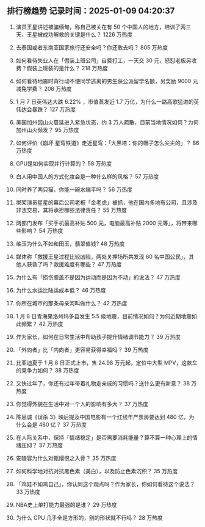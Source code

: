 
## 排行榜趋势 记录时间：2025-01-09 04:20:37
  
  1. 演员王星讲述被骗缅甸，称自己被关在有 50 个中国人的地方，培训了两三天，王星被成功解救的关键是什么？ 1226 万热度
    
  2. 去泰国或者东南亚国家旅行还安全吗？你还敢去吗？ 805 万热度
    
  3. 如何看待失业人在「假装上班公司」自费打工，一天交 30 元，怒怼老板另收费？假装上班装的是什么？ 218 万热度
    
  4. 如何看待地震时背行动不便同学逃离的男生获公派留学名额，另奖励 9000 元减免学费？ 208 万热度
    
  5. 1 月 7 日英伟达大跌 6.22% ，市值蒸发近 1.7 万亿，为什么一路高歌猛进的英伟达会暴跌？ 127 万热度
    
  6. 美国加州因山火蔓延进入紧急状态，约 3 万人疏散，目前当地情况如何？为何加州山火频发？ 95 万热度
    
  7. 如何评价《崩坏 星穹铁道》走近星穹：「大黑塔：你的帽子怎么尖尖的」？ 86 万热度
    
  8. GPU是如何实现并行计算的？ 58 万热度
    
  9. 白人用中国人的方式化妆会是一种什么样的风格？ 57 万热度
    
  10. 同时养了两只猫，你能一碗水端平吗？ 56 万热度
    
  11. 绑架演员星星的幕后公司老板「金老虎」被抓，他在国内多地有公司，且涉及非法交易，其将承担哪些法律责任？ 55 万热度
    
  12. 两部门发布「买手机最高补贴 500 元，电脑最高补贴 2000 元等」，将带来哪些影响？ 54 万热度
    
  13. 岫玉为什么不如和田玉，翡翠值钱? 48 万热度
    
  14. 媒体称「救援王星过程比较凶险，两处关押场所共发现 60 名中国公民」，其他人获救了吗？救援难度有哪些？ 47 万热度
    
  15. 为什么有「损伤膝盖不是因为运动而是因为不动」的说法？ 47 万热度
    
  16. 为什么水运比陆运成本低？ 46 万热度
    
  17. 你所在城市的那条母亲河叫做什么？ 42 万热度
    
  18. 1 月 8 日青海果洛州玛多县发生 5.5 级地震，目前情况如何？为何近期地震如此频繁？ 42 万热度
    
  19. 作为家长，如何在日常生活中帮助孩子提升情绪调节能力？ 39 万热度
    
  20. 「外向者」比「内向者」更容易获得幸福吗？ 39 万热度
    
  21. 比亚迪夏于 1 月 8 日正式上市，售 24.98 万元起，定位中大型 MPV，这款车的竞争力如何？ 38 万热度
    
  22. 又快过年了，你还有过年带着礼物走亲戚的习惯吗？送什么更有新意？ 38 万热度
    
  23. 你觉得外貌在生活中对一个人的影响有多大？ 37 万热度
    
  24. 陈思诚《误杀 3》映后提及中国电影有一个红线年产票房要达到 480 亿，为什么会是 480 亿？ 37 万热度
    
  25. 在人际关系中，保持「情绪稳定」是否需要消耗能量？算不算一种心理上的情绪压抑？ 37 万热度
    
  26. 安陵容为什么对甄嬛恨之入骨？ 35 万热度
    
  27. 如何科学地对抗对抗黑色素（美白），以及防止色素沉积？ 35 万热度
    
  28. 「鸡娃不如鸡自己」，你认同这个观点吗？作为家长，你如何看待这个说法？ 33 万热度
    
  29. NBA史上单打能力最强的是谁？ 29 万热度
    
  30. 为什么 CPU 几乎全是方形的，别的形状就不行吗？ 28 万热度
    